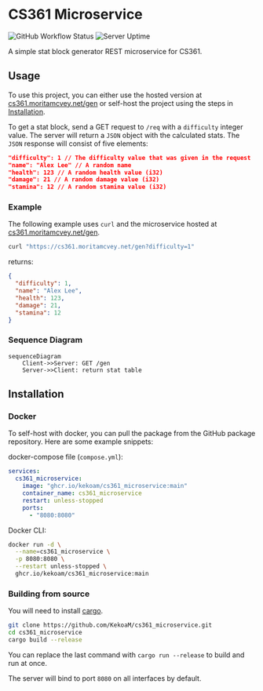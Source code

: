 # CS361 Microservice

![GitHub Workflow Status](https://img.shields.io/github/workflow/status/KekoaM/cs361_microservice/Docker)
![Server Uptime](https://uptime.moritamcvey.net/api/badge/3/uptime)


A simple stat block generator REST microservice for CS361.

## Usage

To use this project, you can either use the hosted version at [cs361.moritamcvey.net/gen](https://cs361.moritamcvey.net) or self-host the project using the steps in [Installation](#installation).

To get a stat block, send a GET request to `/req` with a `difficulty` integer value.
The server will return a `JSON` object with the calculated stats.
The `JSON` response will consist of five elements:

```json
"difficulty": 1 // The difficulty value that was given in the request
"name": "Alex Lee" // A random name
"health": 123 // A random health value (i32)
"damage": 21 // A random damage value (i32)
"stamina": 12 // A random stamina value (i32)
```

### Example

The following example uses `curl` and the microservice hosted at [cs361.moritamcvey.net/gen](https://cs361.moritamcvey.net/gen).

```sh
curl "https://cs361.moritamcvey.net/gen?difficulty=1"
```

returns:

```json
{
  "difficulty": 1,
  "name": "Alex Lee",
  "health": 123,
  "damage": 21,
  "stamina": 12
}
```

### Sequence Diagram

```mermaid
sequenceDiagram
    Client->>Server: GET /gen
    Server->>Client: return stat table
```

## Installation

### Docker

To self-host with docker, you can pull the package from the GitHub package repository. Here are some example snippets:

docker-compose file (`compose.yml`):

```yaml
services:
  cs361_microservice:
    image: "ghcr.io/kekoam/cs361_microservice:main"
    container_name: cs361_microservice
    restart: unless-stopped
    ports:
      - "8080:8080"
```

Docker CLI:

```sh
docker run -d \
  --name=cs361_microservice \
  -p 8080:8080 \
  --restart unless-stopped \
  ghcr.io/kekoam/cs361_microservice:main
```

### Building from source

You will need to install [cargo](https://rustup.rs/).

```sh
git clone https://github.com/KekoaM/cs361_microservice.git
cd cs361_microservice
cargo build --release
```

You can replace the last command with `cargo run --release` to build and run at once.

The server will bind to port `8080` on all interfaces by default.
